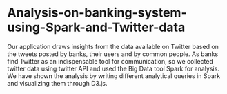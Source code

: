 # Analysis-on-banking-system-using-Spark-and-Twitter-data
Our application draws insights from the data available on Twitter based on the tweets posted by banks, their users and by common people. As banks find Twitter as an indispensable tool for communication, so we collected twitter data using twitter API and used the Big Data tool Spark for analysis. We have shown the analysis by writing different analytical queries in Spark and visualizing them through D3.js.
